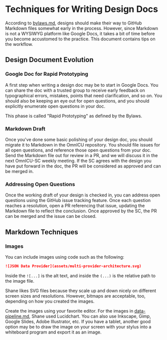 Techniques for Writing Design Docs
==================================

According to [bylaws.md](bylaws.md), designs should make their way to GitHub Markdown files somewhat early in the process.  However, since Markdown is not a WYSIWYG platform like Google Docs, it takes a bit of time before you become accustomed to the practice.  This document contains tips on the workflow.

## Design Document Evolution

### Google Doc for Rapid Prototyping

A first step when writing a design doc may be to start in Google Docs.  You can share the doc with a trusted group to receive early feedback on typographical errors, mistakes, points that need clarification, and so on.  You should also be keeping an eye out for open questions, and you should explicitly enumerate open questions in your doc.

This phase is called "Rapid Prototyping" as defined by the Bylaws.

### Markdown Draft

Once you've done some basic polishing of your design doc, you should migrate it to Markdown in the OmnICU repository.  You should file issues for all open questions, and reference those open questions from your doc.  Send the Markdown file out for review in a PR, and we will discuss it in the next OmnICU-SC weekly meeting.  If the SC agrees with the design you have put forward in the doc, the PR will be considered as approved and can be merged in.

### Addressing Open Questions

Once the working draft of your design is checked in, you can address open questions using the GitHub issue tracking feature.  Once each question reaches a resolution, open a PR referencing that issue, updating the Markdown file to reflect the conclusion.  Once approved by the SC, the PR can be merged and the issue can be closed.

## Markdown Techniques

### Images

You can include images using code such as the following:

```markdown
![JSON Data Provider](assets/multi-provider-architecture.svg)
```

Inside the `![...]` is the alt text, and inside the `(...)` is the relative path to the image file.

Shane likes SVG files because they scale up and down nicely on different screen sizes and resolutions.  However, bitmaps are acceptable, too, depending on how you created the images.

Create the images using your favorite editor.  For the images in [data-pipeline.md](data-pipeline.md), Shane used Lucidchart.  You can also use Inkscape, Gimp, Google Slides, Adobe Illustrator, etc.  If you have a tablet, another good option may be to draw the image on your screen with your stylus into a whiteboard program and export it as an image.


